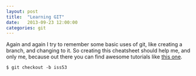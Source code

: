 ```yaml
---
layout: post
title:  "Learning GIT"
date:   2013-09-23 12:00:00
categories: git
---
```


Again and again I try to remember some basic uses of git, like creating a branch, and changing to it. So creating this cheatsheet should help me, and only me, because out there you can find awesome tutorials like [this one][git-book].

```
$ git checkout -b iss53
```

[git-book]: http://git-scm.com/book
